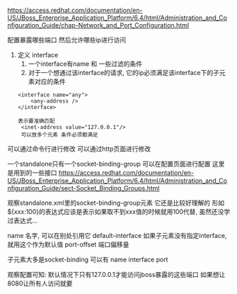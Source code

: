 https://access.redhat.com/documentation/en-US/JBoss_Enterprise_Application_Platform/6.4/html/Administration_and_Configuration_Guide/chap-Network_and_Port_Configuration.html

配置暴露哪些端口
然后允许哪些ip进行访问

1. 定义 interface
	1. 一个interface有name 和 一些过滤的条件
	2. 对于一个想通过该interface的请求, 它的ip必须满足该interface下的子元素对应的条件
	```
	<interface name="any">
		<any-address />
	</interface>
	
	表示要准确匹配
	 <inet-address value="127.0.0.1"/>
	 可以放多个元素 条件必须都满足
	```
可以通过命令行进行修改
可以通过http页面进行修改

一个standalone只有一个socket-binding-group
可以在配置页面进行配置
这里是用到的一些接口
https://access.redhat.com/documentation/en-US/JBoss_Enterprise_Application_Platform/6.4/html/Administration_and_Configuration_Guide/sect-Socket_Binding_Groups.html

观察standalone.xml里的socket-binding-group元素
它还是比较好理解的
形如${xxx:100}的表达式应该是表示如果取不到xxx值的时候就用100代替, 虽然还没学过表达式...

name 名字, 可以在别处引用它
default-interface 如果子元素没有指定interface, 就用这个作为默认值
port-offset 端口偏移量

子元素大多是socket-binding
可以有 name interface port

观察配置可知:
默认情况下只有127.0.0.1才能访问jboss暴露的这些端口
如果想让8080让所有人访问就要
<any-address />

